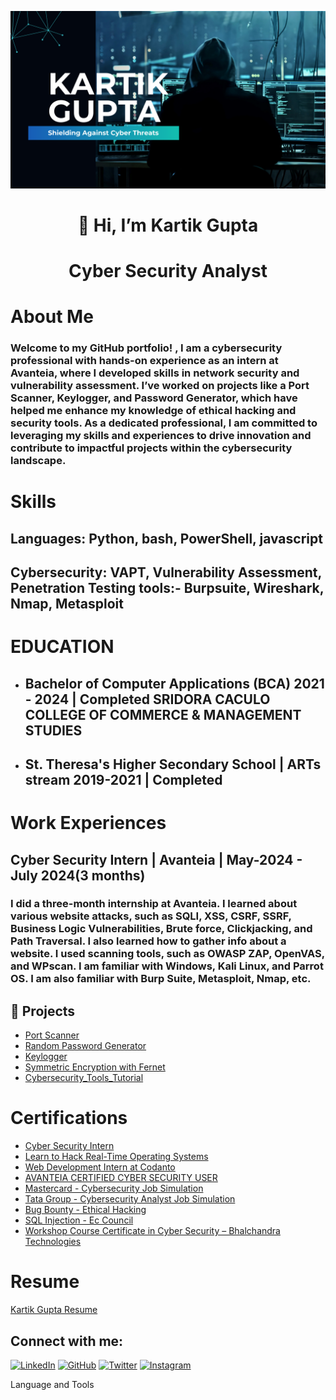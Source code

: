 ![logo](https://github.com/kartik8411/kartik8411/blob/main/banner.png)
<h1 align="center">👋 Hi, I’m Kartik Gupta</h1>

<h1 align="center"> Cyber Security Analyst 




# About Me

### Welcome to my GitHub portfolio! , I am a cybersecurity professional with hands-on experience as an intern at Avanteia, where I developed skills in network security and vulnerability assessment. I’ve worked on projects like a Port Scanner, Keylogger, and Password Generator, which have helped me enhance my knowledge of ethical hacking and security tools. As a dedicated professional, I am committed to leveraging my skills and experiences to drive innovation and contribute to impactful projects within the cybersecurity landscape.

# Skills

## <p>Languages: Python, bash, PowerShell, javascript
## Cybersecurity: VAPT, Vulnerability Assessment, Penetration Testing tools:- Burpsuite, Wireshark, Nmap, Metasploit</p>

# EDUCATION 

- ## Bachelor of Computer Applications (BCA) 2021 - 2024 | Completed SRIDORA CACULO COLLEGE OF COMMERCE & MANAGEMENT STUDIES

- ## St. Theresa's Higher Secondary School | ARTs stream 2019-2021 | Completed

# Work Experiences 

## Cyber Security Intern |  Avanteia | May-2024  - July 2024(3 months)
### I did a three-month internship at Avanteia. I learned about various website attacks, such as SQLI, XSS, CSRF, SSRF, Business Logic Vulnerabilities, Brute force, Clickjacking, and Path Traversal. I also learned how to gather info about a website. I used scanning tools, such as  OWASP ZAP, OpenVAS,  and WPscan. I am familiar with Windows, Kali Linux, and Parrot OS. I am also familiar with Burp Suite, Metasploit, Nmap, etc.

## 📂 Projects

- [Port Scanner](https://github.com/kartik8411/Port-Scanner)
- [Random Password Generator](https://github.com/kartik8411/password_Generator)
- [Keylogger](https://github.com/kartik8411/Keylogger)
- [Symmetric Encryption with Fernet](https://github.com/kartik8411/SymmetricEncrypt)
- [Cybersecurity_Tools_Tutorial](https://github.com/kartik8411/Cybersecurity_Tools_Tutorial)

<h1>Certifications</h1>

  - [Cyber Security Intern](https://github.com/kartik8411/kartik8411/blob/main/Certifications/Avanteia%20Internship%20Certificate.png)
  - [Learn to Hack Real-Time Operating Systems](https://github.com/kartik8411/kartik8411/blob/main/Certifications/NullClass.pdf)
  - [Web Development Intern at Codanto](https://github.com/kartik8411/kartik8411/blob/main/Certifications/Codanto%20Internship%20Certificate.png)
  - [AVANTEIA CERTIFIED CYBER SECURITY USER](https://github.com/kartik8411/kartik8411/blob/main/Certifications/Avanteia%20Certificate.png)
  - [Mastercard - Cybersecurity Job Simulation](https://github.com/kartik8411/kartik8411/blob/main/Certifications/mastercard%20Certificate.png)
  - [Tata Group - Cybersecurity Analyst Job Simulation](https://github.com/kartik8411/kartik8411/blob/main/Certifications/Forage.png)
  - [Bug Bounty - Ethical Hacking](https://github.com/kartik8411/kartik8411/blob/main/Certifications/udemy.jpg)
  - [SQL Injection - Ec Council](https://github.com/kartik8411/kartik8411/blob/main/Certifications/EC%20Council%20Certificate.png)
  - [Workshop Course Certificate in Cyber Security – Bhalchandra Technologies](https://github.com/kartik8411/kartik8411/blob/main/Certifications/Workshop%20Certificate.png)

 <h1>Resume</h1> 

[Kartik Gupta Resume](https://www.canva.com/design/DAGMmKy0ysg/08d1Uj1N9ONrfqKtqBb2lg/view?utm_content=DAGMmKy0ysg&utm_campaign=designshare&utm_medium=link2&utm_source=uniquelinks&utlId=hb150b14e65)







## Connect with me:
[![LinkedIn](https://img.shields.io/badge/LinkedIn-0077B5?style=for-the-badge&logo=linkedin&logoColor=white)](https://www.linkedin.com/in/kartikgupta007)
[![GitHub](https://img.shields.io/badge/GitHub-181717?style=for-the-badge&logo=github&logoColor=white)](https://github.com/kartik8411)
[![Twitter](https://img.shields.io/badge/Twitter-1DA1F2?style=for-the-badge&logo=twitter&logoColor=white)](https://x.com/KartikG91125649)
[![Instagram](https://img.shields.io/badge/Instagram-E4405F?style=for-the-badge&logo=instagram&logoColor=white)](https://www.instagram.com/kartikgupta9014)


  Language and Tools





</p>

<!---
kartik8411/kartik8411 is a ✨ special ✨ repository because its `README.md` (this file) appears on your GitHub profile.
You can click the Preview link to take a look at your changes.
--->
